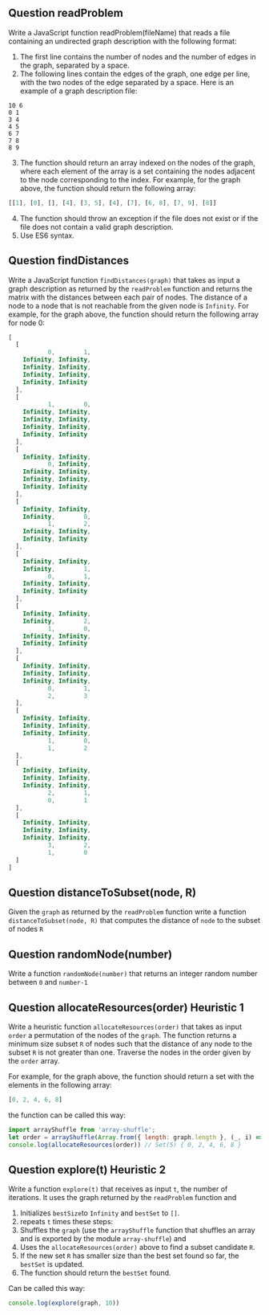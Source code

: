 ## Question readProblem

Write a JavaScript function readProblem(fileName) that reads a file containing an undirected graph description with the following format:

1. The first line contains the number of nodes and the number of edges in the graph, separated by a space.
2. The following lines contain the edges of the graph, one edge per line, with the two nodes of the edge separated by a space. Here is an example of a graph description file:

  ```
  10 6
  0 1
  3 4
  4 5
  6 7
  7 8
  8 9
  ```
3. The function should return an array indexed on the  nodes of the graph, where each element of the array is a set containing the nodes adjacent to the node corresponding to the index. For example, for the graph above, the function should return the following array:

  ```js
  [[1], [0], [], [4], [3, 5], [4], [7], [6, 8], [7, 9], [8]]
  ```
4. The function should throw an exception if the file does not exist or if the file does not contain a valid graph description.
5. Use ES6 syntax.

## Question findDistances

Write a JavaScript function `findDistances(graph)` that takes as input a graph description as returned by the `readProblem` function and returns the matrix with the distances between each pair of nodes. The distance of a node to a node that is not reachable from the given node is `Infinity`. For example, for the graph above, the function should return the following array for node 0:


```js
[
  [
           0,        1,
    Infinity, Infinity,
    Infinity, Infinity,
    Infinity, Infinity,
    Infinity, Infinity
  ],
  [
           1,        0,
    Infinity, Infinity,
    Infinity, Infinity,
    Infinity, Infinity,
    Infinity, Infinity
  ],
  [
    Infinity, Infinity,
           0, Infinity,
    Infinity, Infinity,
    Infinity, Infinity,
    Infinity, Infinity
  ],
  [
    Infinity, Infinity,
    Infinity,        0,
           1,        2,
    Infinity, Infinity,
    Infinity, Infinity
  ],
  [
    Infinity, Infinity,
    Infinity,        1,
           0,        1,
    Infinity, Infinity,
    Infinity, Infinity
  ],
  [
    Infinity, Infinity,
    Infinity,        2,
           1,        0,
    Infinity, Infinity,
    Infinity, Infinity
  ],
  [
    Infinity, Infinity,
    Infinity, Infinity,
    Infinity, Infinity,
           0,        1,
           2,        3
  ],
  [
    Infinity, Infinity,
    Infinity, Infinity,
    Infinity, Infinity,
           1,        0,
           1,        2
  ],
  [
    Infinity, Infinity,
    Infinity, Infinity,
    Infinity, Infinity,
           2,        1,
           0,        1
  ],
  [
    Infinity, Infinity,
    Infinity, Infinity,
    Infinity, Infinity,
           3,        2,
           1,        0
  ]
]
```

## Question distanceToSubset(node, R)

Given the `graph` as returned by the `readProblem` function write a  function `distanceToSubset(node, R)` that computes the distance of `node` to the subset of nodes `R`

## Question randomNode(number)

Write a function `randomNode(number)` that returns an integer random number between `0` and `number-1`


## Question allocateResources(order) Heuristic 1

Write a heuristic function `allocateResources(order)` that takes 
as input `order` a permutation of the nodes of the `graph`. 
The function returns a minimum size subset `R` of nodes such that the 
distance of any node to the subset `R` is not greater than one. 
Traverse the nodes in the order given by the `order` array. 

For example, for the graph above, the function should return a set with the elements in the following array:

```js
[0, 2, 4, 6, 8]
```

the function can be called this way:

```js
import arrayShuffle from 'array-shuffle';
let order = arrayShuffle(Array.from({ length: graph.length }, (_, i) => i))
console.log(allocateResources(order)) // Set(5) { 0, 2, 4, 6, 8 }
```

## Question explore(t) Heuristic 2

Write a function `explore(t)` that receives as input `t`, the number of iterations. 
It uses the graph returned by the `readProblem` function and  

1. Initializes `bestSize`to `Infinity` and `bestSet` to `[]`.
2. repeats `t` times these steps:
  1. Shuffles the `graph` (use the `arrayShuffle` function that shuffles an array and is exported by the module `array-shuffle`) and 
  2. Uses the `allocateResources(order)` above to find a subset candidate `R`.
  3. If the new set `R` has smaller size than the best set found so far, the `bestSet` is updated.
3. The function should return the `bestSet` found.

Can be called this way:

```js
console.log(explore(graph, 10)) 
```